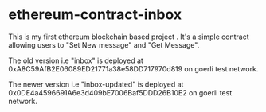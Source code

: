 # ethereum-contract-inbox
This is my first ethereum blockchain based project . It's a simple contract allowing users to "Set New message" and "Get Message".


The old version i.e "inbox" is deployed at 0xA8C59AfB2E06089ED21771a38e58DD717970d819 on goerli test network.

The newer version i.e "inbox-updated" is deployed at 0x0DE4a4596691A6e3d409bE7006Baf5DDD26B10E2 on goerli test network.
